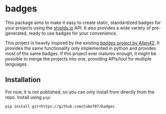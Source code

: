 # badges

This package aims to make it easy to create static, standardized badges for your
projects using the [shields.io](https://shields.io) API. It also provides a wide variety
of pre-generated, ready to use badges for your convenience.

This project is heavily inspired by the existing
[_badges_ project by Allen42](https://github.com/aleen42/badges). It provides the same
functionality only implemented in python and provides most of the same badges. If this
project ever matures enough, it might be possible to merge the projects into one,
providing APIs/tool for multiple languages.

## Installation

For now, it is not published, so you can only install from directly from the repo.
Install using `pip`:

```bash
pip install git+https://github.com/Cube707/badges
```
